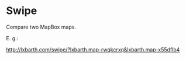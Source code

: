 Swipe
=====

Compare two MapBox maps.

E. g.:

http://lxbarth.com/swipe/?lxbarth.map-rwqkcrxq&lxbarth.map-x55dflb4

